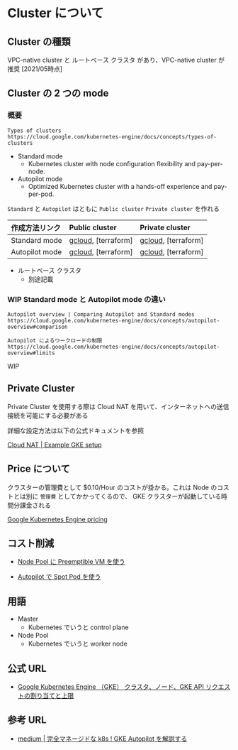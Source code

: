 # Cluster について

## Cluster の種類

VPC-native cluster と ルートベース クラスタ があり、VPC-native cluster が推奨 [2021/05時点]

## Cluster の 2 つの mode

### 概要

```
Types of clusters
https://cloud.google.com/kubernetes-engine/docs/concepts/types-of-clusters
```

+ Standard mode
  + Kubernetes cluster with node configuration flexibility and pay-per-node.
+ Autopilot mode
  + Optimized Kubernetes cluster with a hands-off experience and pay-per-pod.

`Standard` と `Autopilot` はともに `Public cluster` `Private cluster` を作れる

作成方法リンク | Public cluster | Private cluster
:- | :- | :-
Standard mode | [gcloud](./standard-public-gcloud/README.md), [terraform] | [gcloud](./standard-private-gcloud/README.md), [terraform]
Autopilot mode | [gcloud](./autopilot-public-gcloud/README.md), [terraform] | [gcloud](./autopilot-private-gcloud/README.md), [terraform]

+ ルートベース クラスタ
  + 別途記載

### WIP Standard mode と Autopilot mode の違い

```
Autopilot overview | Comparing Autopilot and Standard modes
https://cloud.google.com/kubernetes-engine/docs/concepts/autopilot-overview#comparison
```
```
Autopilot によるワークロードの制限
https://cloud.google.com/kubernetes-engine/docs/concepts/autopilot-overview#limits
```

WIP


## Private Cluster

Private Cluster を使用する際は Cloud NAT を用いて、インターネットへの送信接続を可能にする必要がある

詳細な設定方法は以下の公式ドキュメントを参照

[Cloud NAT | Example GKE setup](https://cloud.google.com/nat/docs/gke-example)

## Price について

クラスターの管理費として $0.10/Hour のコストが掛かる。これは Node のコストとは別に `管理費` としてかかってくるので、 GKE クラスターが起動している時間分課金される

[Google Kubernetes Engine pricing](https://cloud.google.com/kubernetes-engine/pricing)

## コスト削減

+ [Node Pool に Preemptible VM を使う](https://cloud.google.com/kubernetes-engine/docs/how-to/preemptible-vms)

+ [Autopilot で Spot Pod を使う](https://cloud.google.com/kubernetes-engine/docs/how-to/autopilot-spot-pods)


## 用語

+ Master
  + Kubernetes でいうと control plane
+ Node Pool
  + Kubernetes でいうと worker node

## 公式 URL

+ [Google Kubernetes Engine （GKE） クラスタ、ノード、GKE API リクエストの割り当てと上限](https://cloud.google.com/kubernetes-engine/quotas)

## 参考 URL

+ [medium | 完全マネージドな k8s ! GKE Autopilot を解説する](https://medium.com/google-cloud-jp/gke-autopilot-87f8458ccf74)
